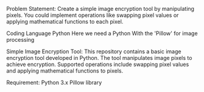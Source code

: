 Problem Statement: Create a simple image encryption tool by manipulating pixels. You could implement operations like swapping pixel values or applying mathematical functions to each pixel.

Coding Language Python 
Here we need a Python With the 'Pillow' for image processing

Simple Image Encryption Tool:
This repository contains a basic image encryption tool developed in Python. The tool manipulates image pixels to achieve encryption.
Supported operations include swapping pixel values and applying mathematical functions to pixels.

Requirement:
Python 3.x
Pillow library 

